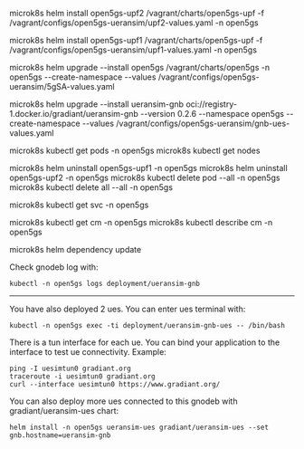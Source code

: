 microk8s helm install open5gs-upf2 /vagrant/charts/open5gs-upf -f /vagrant/configs/open5gs-ueransim/upf2-values.yaml -n open5gs


microk8s helm install open5gs-upf1 /vagrant/charts/open5gs-upf -f /vagrant/configs/open5gs-ueransim/upf1-values.yaml -n open5gs


microk8s helm upgrade --install open5gs /vagrant/charts/open5gs -n open5gs --create-namespace --values /vagrant/configs/open5gs-ueransim/5gSA-values.yaml

microk8s helm upgrade --install ueransim-gnb oci://registry-1.docker.io/gradiant/ueransim-gnb --version 0.2.6 --namespace open5gs --create-namespace --values /vagrant/configs/open5gs-ueransim/gnb-ues-values.yaml

microk8s kubectl get pods -n open5gs
microk8s kubectl get nodes

microk8s helm uninstall open5gs-upf1 -n open5gs
microk8s helm uninstall open5gs-upf2 -n open5gs
microk8s kubectl delete pod --all -n open5gs
microk8s kubectl delete all --all -n open5gs

microk8s kubectl get svc -n open5gs

microk8s kubectl get cm -n open5gs
microk8s kubectl describe cm -n open5gs <config-name>

microk8s helm dependency update



Check gnodeb log with:

```
kubectl -n open5gs logs deployment/ueransim-gnb
```

---

You have also deployed 2 ues. You can enter ues terminal with:

```
kubectl -n open5gs exec -ti deployment/ueransim-gnb-ues -- /bin/bash
```
There is a tun interface for each ue.
You can bind your application to the interface to test ue connectivity.
Example:

```
ping -I uesimtun0 gradiant.org
traceroute -i uesimtun0 gradiant.org
curl --interface uesimtun0 https://www.gradiant.org/
```

You can also deploy more ues connected to this gnodeb with gradiant/ueransim-ues chart:

```
helm install -n open5gs ueransim-ues gradiant/ueransim-ues --set gnb.hostname=ueransim-gnb
```
